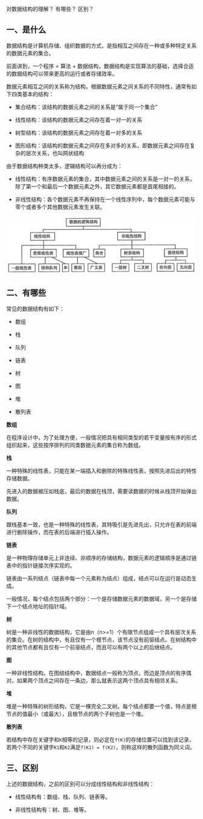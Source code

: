 对数据结构的理解？
有哪些？
区别？

## 一、是什么

数据结构是计算机存储、组织数据的方式，是指相互之间存在一种或多种特定关系的数据元素的集合。

前面讲到，一个程序 = 算法 + 数据结构，数据结构是实现算法的基础，选择合适的数据结构可以带来更高的运行或者存储效率。

数据元素相互之间的关系称为结构，根据数据元素之间关系的不同特性，通常有如下四类基本的结构：

- 集合结构：该结构的数据元素之间的关系是“属于同一个集合”

- 线性结构：该结构的数据元素之间存在着一对一的关系

- 树型结构：该结构的数据元素之间存在着一对多的关系

- 图形结构：该结构的数据元素之间存在多对多的关系，即数据元素之间存在复杂的层次关系，也叫网状结构

由于数据结构种类太多，逻辑结构可以再分成为：

- 线性结构：有序数据元素的集合，其中数据元素之间的关系是一对一的关系，除了第一个和最后一个数据元素之外，其它数据元素都是首尾相接的。

- 非线性结构：各个数据元素不再保持在一个线性序列中，每个数据元素可能与零个或者多个其他数据元素发生关联。

![线性和非线性的 各种结构罗列  图解](../images/算法与数据结构/对数据结构的理解和有哪些和区别/1.png)

## 二、有哪些

常见的数据结构有如下：

- 数组

- 栈

- 队列

- 链表

- 树

- 图

- 堆

- 散列表

**数组**

在程序设计中，为了处理方便，一般情况把具有相同类型的若干变量按有序的形式组织起来，这些按序排列的同类数据元素的集合称为数组。

**栈**

一种特殊的线性表，只能在某一端插入和删除的特殊线性表，按照先进后出的特性存储数据。

先进入的数据被压如栈底，最后的数据在栈顶，需要读数据的时候从栈顶开始弹出数据。

**队列**

跟栈基本一致，也是一种特殊的线性表，其特吸引是先进先出，只允许在表的前端进行删除操作，而在表的后端进行插入操作。

**链表**

是一种物理存储单元上非连续、非顺序的存储结构，数据元素的逻辑顺序是通过链表中的指针链接次序实现的。

链表由一系列结点（链表中每一个元素称为结点）组成，结点可以在运行是动态生成。

一般情况，每个结点包括两个部分：一个是存储数据元素的数据域，另一个是存储下一个结点地址的指针域。

**树**

树是一种非线性的数据结构，它是由n（n>=1）个有限节点组成一个具有层次关系的集合。在树的结构中，有且仅有一个根节点，该节点没有前驱结点。在树结构中的其他节点都有且仅有一个前驱结点，而且可以有两个以上的后继结点。

**图**

一种非线性结构。在图结结构中，数据结点一般称为顶点，而边是顶点的有序偶对。如果两个顶点之间存在一条边，那么就表示这两个顶点具有相邻关系。

**堆**

堆是一种特殊的树形结构，它是一棵完全二叉树。每个结点都要一个值，特点是根节点的值最小（或最大），且根节点的两个子树也是一个堆。

**散列表**

若结构中存在关键字和`K`相等的记录，则必定在`f(K)`的存储位置可以找到该记录，若两个不同的关键字`K1`和`K2`满足`f(K1) = f(K2)`，则称这样的散列函数为同义词。

## 三、区别

上述的数据结构，之前的区别可以分成线性结构和非线性结构：

- 线性结构有：数组、栈、队列、链表等。

- 非线性结构有：树、图、堆等。